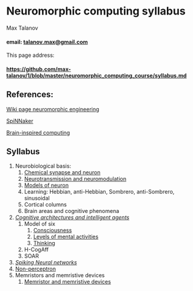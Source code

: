# Neuromorphic computing syllabus

Max Talanov
#### email: talanov.max@gmail.com

This page address:
#### https://github.com/max-talanov/1/blob/master/neuromorphic_computing_course/syllabus.md

## References:
[Wiki page neuromorphic engineering](https://en.wikipedia.org/wiki/Neuromorphic_engineering)

[SpiNNaker](https://amp-tomshardware-co-uk.cdn.ampproject.org/v/s/amp.tomshardware.co.uk/human-brain-neuromorphic-supercomputer-manchester,news-59387.html?amp_js_v=0.1#referrer=https%3A%2F%2Fwww.google.com&amp_tf=From%20%251%24s&ampshare=https%3A%2F%2Fwww.tomshardware.co.uk%2Fhuman-brain-neuromorphic-supercomputer-manchester%2Cnews-59387.html)

[Brain-inspired computing](https://aip.scitation.org/doi/10.1063/1.5042413)


## Syllabus

1. Neurobiological basis:
   1. [Chemical synapse and neuron](https://github.com/max-talanov/1/blob/master/affective_computing_course/neurons_and_chemical_synapses.md) 
   1. [Neurotransmission and neuromodulation](https://github.com/max-talanov/1/blob/master/affective_computing_course/neurotransmission.md)
   1. [Models of neuron](https://github.com/max-talanov/1/blob/master/artificial_intelligence_course/nn_intro.md)
   1. Learning: Hebbian, anti-Hebbian, Sombrero, anti-Sombrero, sinusoidal
   1. Cortical columns
   1. Brain areas and cognitive phenomena
1. *[Cognitive architectures and intelligent agents](https://github.com/max-talanov/1/blob/master/affective_computing_course/cognitive_architecture.md)*
   1. Model of six
	  1. [Consciousness](https://github.com/max-talanov/1/blob/master/affective_computing_course/consciousness.md)
	  1. [Levels of mental activities](https://github.com/max-talanov/1/blob/master/affective_computing_course/levels_of_mental_activities.md)
	  1. [Thinking](https://github.com/max-talanov/1/blob/master/affective_computing_course/thinking.md)
   1. H-CogAff
   1. SOAR
1. *[Spiking Neural networks](https://github.com/max-talanov/1/blob/master/affective_computing_course/realistic_nns.md)*
1. [Non-perceptron](https://github.com/max-talanov/1/blob/master/artificial_intelligence_course/non_perceptron.md)
1. Memristors and memristive devices
   1. [Memristor and memristive devices](memristor.md)
